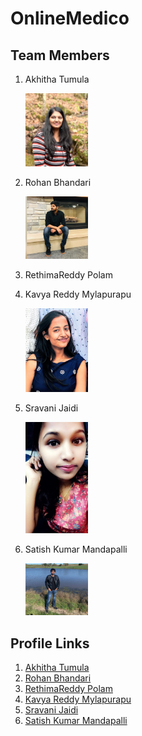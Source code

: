 # OnlineMedico

## Team Members
1. Akhitha Tumula

    <img src="Images/akhitha-picture.jpeg" alt="drawing" width="100"/>

2. Rohan Bhandari
    
    <img src="Images/rohan.jpg" alt="drawing" width="100"/>
    
3. RethimaReddy Polam
4. Kavya Reddy Mylapurapu

    <img src="Images/kavya.jpg" alt="drawing" width="100"/>

5. Sravani Jaidi

    <img src="Images/Sravani.jpeg" alt="drawing" width="100"/>

6. Satish Kumar Mandapalli
      

      <img src="Images/satishkumar_Photo.jpg" alt="drawing" width="100"/>


## Profile Links
1. [Akhitha Tumula](https://github.com/thumula-akhitha)
2. [Rohan Bhandari](https://github.com/rohan6471)
3. [RethimaReddy Polam](https://github.com/Rethima-Reddy)
4. [Kavya Reddy Mylapurapu](https://github.com/kavyareddy536886)
5. [Sravani Jaidi](https://github.com/Sravani537520/)
6. [Satish Kumar Mandapalli](https://github.com/mandapallisatish64)
